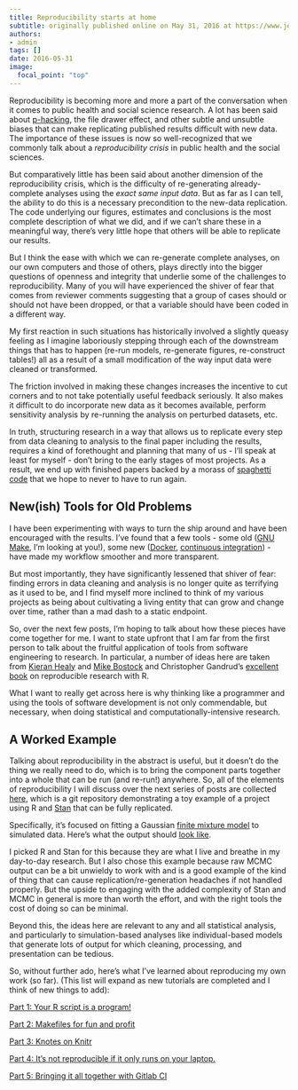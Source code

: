 ```yaml
---
title: Reproducibility starts at home
subtitle: originally published online on May 31, 2016 at https://www.jonzelner.net/
authors:
- admin
tags: []
date: 2016-05-31
image:
  focal_point: "top"
---
```


Reproducibility is becoming more and more a part of the conversation when it comes to public health and social science research. A lot has been said about [p-hacking](https://en.wikipedia.org/wiki/Data_dredging), the file drawer effect, and other subtle and unsubtle biases that can make replicating published results difficult with new data. The importance of these issues is now so well-recognized that we commonly talk about a *reproducibility crisis* in public health and the social sciences.

But comparatively little has been said about another dimension of the reproducibility crisis, which is the difficulty of re-generating already-complete analyses using the *exact same input data*. But as far as I can tell, the ability to do this is a necessary precondition to the new-data replication. The code underlying our figures, estimates and conclusions is the most complete description of what we did, and if we can’t share these in a meaningful way, there’s very little hope that others will be able to replicate our results.

But I think the ease with which we can re-generate complete analyses, on our own computers and those of others, plays directly into the bigger questions of openness and integrity that underlie some of the challenges to reproducibility. Many of you will have experienced the shiver of fear that comes from reviewer comments suggesting that a group of cases should or should not have been dropped, or that a variable should have been coded in a different way.

My first reaction in such situations has historically involved a slightly queasy feeling as I imagine laboriously stepping through each of the downstream things that has to happen (re-run models, re-generate figures, re-construct tables!) all as a result of a small modification of the way input data were cleaned or transformed.

The friction involved in making these changes increases the incentive to cut corners and to not take potentially useful feedback seriously. It also makes it difficult to do incorporate new data as it becomes available, perform sensitivity analysis by re-running the analysis on perturbed datasets, etc.

In truth, structuring research in a way that allows us to replicate every step from data cleaning to analysis to the final paper including the results, requires a kind of forethought and planning that many of us - I’ll speak at least for myself - don’t bring to the early stages of most projects. As a result, we end up with finished papers backed by a morass of [spaghetti code](https://en.wikipedia.org/wiki/Spaghetti_code) that we hope to never to have to run again.

## New(ish) Tools for Old Problems
I have been experimenting with ways to turn the ship around and have been encouraged with the results. I’ve found that a few tools - some old ([GNU Make](https://en.wikipedia.org/wiki/Make_(software)), I’m looking at you!), some new ([Docker](http://www.docker.com/), [continuous integration](https://en.wikipedia.org/wiki/Continuous_integration)) - have made my workflow smoother and more transparent.

But most importantly, they have significantly lessened that shiver of fear: finding errors in data cleaning and analysis is no longer quite as terrifying as it used to be, and I find myself more inclined to think of my various projects as being about cultivating a living entity that can grow and change over time, rather than a mad dash to a static endpoint.

So, over the next few posts, I’m hoping to talk about how these pieces have come together for me. I want to state upfront that I am far from the first person to talk about the fruitful application of tools from software engineering to research. In particular, a number of ideas here are taken from [Kieran Healy](https://kieranhealy.org/resources/) and [Mike Bostock](https://bost.ocks.org/mike/make/) and Christopher Gandrud’s [excellent book](http://www.amazon.com/Reproducible-Research-Studio-Second-Chapman/dp/1498715370?ie=UTF8&keywords=reproducible%20research%20with%20R&qid=1464791322&ref_=sr_1_1&sr=8-1) on reproducible research with R.

What I want to really get across here is why thinking like a programmer and using the tools of software development is not only commendable, but necessary, when doing statistical and computationally-intensive research.

## A Worked Example
Talking about reproducibility in the abstract is useful, but it doesn’t do the thing we really need to do, which is to bring the component parts together into a whole that can be run (and re-run!) anywhere. So, all of the elements of reproducibility I will discuss over the next series of posts are collected [here](https://gitlab.com/jzelner/reproducible-stan), which is a git repository demonstrating a toy example of a project using R and [Stan](http://mc-stan.org/) that can be fully replicated.

Specifically, it’s focused on fitting a Gaussian [finite mixture model](https://en.wikipedia.org/wiki/Mixture_model) to simulated data. Here’s what the output should [look like](https://dl.dropboxusercontent.com/s/e99l7q4c3toderd/mixture_model_output.pdf).

I picked R and Stan for this because they are what I live and breathe in my day-to-day research. But I also chose this example because raw MCMC output can be a bit unwieldy to work with and is a good example of the kind of thing that can cause replication/re-generation headaches if not handled properly. But the upside to engaging with the added complexity of Stan and MCMC in general is more than worth the effort, and with the right tools the cost of doing so can be minimal.

Beyond this, the ideas here are relevant to any and all statistical analysis, and particularly to simulation-based analyses like individual-based models that generate lots of output for which cleaning, processing, and presentation can be tedious.

So, without further ado, here’s what I’ve learned about reproducing my own work (so far). (This list will expand as new tutorials are completed and I think of new things to add):

[Part 1: Your R script is a program!](https://www.jonzelner.net/statistics/make/docker/reproducibility/2016/05/31/script-is-a-program/)

[Part 2: Makefiles for fun and profit](https://www.jonzelner.net/statistics/make/reproducibility/2016/06/01/makefiles/)

[Part 3: Knotes on Knitr](https://www.jonzelner.net/knitr/r/reproducibility/2016/06/02/knitr/)

[Part 4: It’s not reproducible if it only runs on your laptop.](https://www.jonzelner.net/docker/reproducibility/2016/06/03/docker/)

[Part 5: Bringing it all together with Gitlab CI](https://www.jonzelner.net/docker/gitlab/ci/reproducibility/2016/06/06/gitlab-ci/)